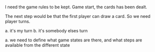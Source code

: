 
I need the game rules to be kept.
Game start, the cards has been dealt.

The next step would be that the first player can draw a card. So we need player turns. 

a. it's my turn 
b. it's somebody elses turn 

a. we need to define what game states are there, and what steps are available from the different state